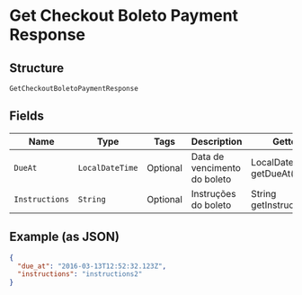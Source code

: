
# Get Checkout Boleto Payment Response

## Structure

`GetCheckoutBoletoPaymentResponse`

## Fields

| Name | Type | Tags | Description | Getter | Setter |
|  --- | --- | --- | --- | --- | --- |
| `DueAt` | `LocalDateTime` | Optional | Data de vencimento do boleto | LocalDateTime getDueAt() | setDueAt(LocalDateTime dueAt) |
| `Instructions` | `String` | Optional | Instruções do boleto | String getInstructions() | setInstructions(String instructions) |

## Example (as JSON)

```json
{
  "due_at": "2016-03-13T12:52:32.123Z",
  "instructions": "instructions2"
}
```

